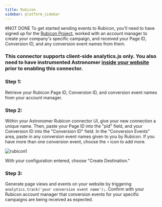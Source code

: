 ```yaml
---
title: Rubicon
sidebar: platform_sidebar
---
```

#NOT DONE
To get started sending events to Rubicon, you'll need to have signed up for the [Rubicon Project](http://rubiconproject.com/), worked with an account manager to create your company's specific campaign, and received your Page ID, Conversion ID, and any conversion event names from them.  

### This connector supports client-side analytics.js only.  You also need to have instrumented Astronomer [inside your website](https://docs.astronomer.io/docs/1.0/streaming/clickstream/collectors/analyticsjs/) prior to enabling this connector.

### Step 1:
Retrieve your Rubicon Page ID, Conversion ID, and conversion event names from your account manager.

### Step 2:
Within your Astronomer Rubicon connector UI, give your new connection a unique name.  Then, paste your Page ID into the "pid" field, and your Conversion ID into the "Conversion ID" field.  In the "Conversion Events" area, paste in any conversion event names given to you by Rubicon.  If you have more than one conversion event, choose the `+` icon to add more.

![rubicon1](/1.0/assets/img/guides/streaming/clickstream/rubicon/rubicon1.png)

With your configuration entered, choose "Create Destination."

### Step 3:

Generate page views and events on your website by triggering `analytics.track('your conversion event name');`.  Confirm with your Rubicon account manager that conversion events for your specific campaigns are being received as expected.
